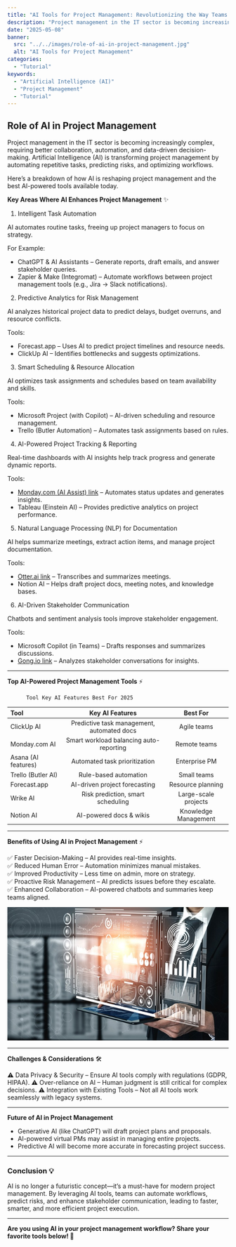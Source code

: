 ```yaml
---
title: "AI Tools for Project Management: Revolutionizing the Way Teams Work"
description: "Project management in the IT sector is becoming increasingly complex, requiring better collaboration, automation, and data-driven decision-making."
date: "2025-05-08"
banner:
  src: "../../images/role-of-ai-in-project-management.jpg"
  alt: "AI Tools for Project Management"
categories:
  - "Tutorial"
keywords:
  - "Artificial Intelligence (AI)"
  - "Project Management"
  - "Tutorial"
---
```



## Role of AI in Project Management

Project management in the IT sector is becoming increasingly complex, requiring better collaboration, automation, and data-driven decision-making. Artificial Intelligence (AI) is transforming project management by automating repetitive tasks, predicting risks, and optimizing workflows.

Here’s a breakdown of how AI is reshaping project management and the best AI-powered tools available today.

**Key Areas Where AI Enhances Project Management** ✨

1. Intelligent Task Automation

AI automates routine tasks, freeing up project managers to focus on strategy.

For Example:
* ChatGPT & AI Assistants – Generate reports, draft emails, and answer stakeholder queries.
* Zapier & Make (Integromat) – Automate workflows between project management tools (e.g., Jira → Slack notifications).

2. Predictive Analytics for Risk Management

AI analyzes historical project data to predict delays, budget overruns, and resource conflicts.

Tools:
* Forecast.app – Uses AI to predict project timelines and resource needs.
* ClickUp AI – Identifies bottlenecks and suggests optimizations.


3. Smart Scheduling & Resource Allocation

AI optimizes task assignments and schedules based on team availability and skills.

Tools:
* Microsoft Project (with Copilot) – AI-driven scheduling and resource management.
* Trello (Butler Automation) – Automates task assignments based on rules.

4. AI-Powered Project Tracking & Reporting

Real-time dashboards with AI insights help track progress and generate dynamic reports.

Tools:
* [Monday.com (AI Assist) link](https://www.monday.com) – Automates status updates and generates insights.
* Tableau (Einstein AI) – Provides predictive analytics on project performance.

5. Natural Language Processing (NLP) for Documentation

AI helps summarize meetings, extract action items, and manage project documentation.

Tools:
* [Otter.ai link](https://www.otter.ai) – Transcribes and summarizes meetings.
* Notion AI – Helps draft project docs, meeting notes, and knowledge bases.

6. AI-Driven Stakeholder Communication

Chatbots and sentiment analysis tools improve stakeholder engagement.

Tools:
* Microsoft Copilot (in Teams) – Drafts responses and summarizes discussions.
* [Gong.io link](https://www.gong.ai) – Analyzes stakeholder conversations for insights.

---

**Top AI-Powered Project Management Tools** ⚡

          Tool Key AI Features Best For 2025
| Tool        | Key AI Features	| Best For  |
| :------------- |:-------------:| :-----:|
| ClickUp AI |	Predictive task management, automated docs | Agile teams |
| Monday.com AI	| Smart workload balancing auto-reporting | Remote teams |
| Asana (AI features)	| Automated task prioritization | Enterprise PM |
| Trello (Butler AI) | Rule-based automation | Small teams |
| Forecast.app	| AI-driven project forecasting | Resource planning |
| Wrike AI |	Risk prediction,  smart scheduling | Large-scale projects |
| Notion AI	| AI-powered docs & wikis | Knowledge Management |

---

**Benefits of Using AI in Project Management** ⚡

✅ Faster Decision-Making – AI provides real-time insights. </br>
✅ Reduced Human Error – Automation minimizes manual mistakes.</br>
✅ Improved Productivity – Less time on admin, more on strategy.</br>
✅ Proactive Risk Management – AI predicts issues before they escalate. </br>
✅ Enhanced Collaboration – AI-powered chatbots and summaries keep teams aligned.


![This is the alt tag.](../../images/role-of-ai-in-project-management.jpg "Role of AI in Project Management (https://amreshasoomro.netlify.app).")

---

**Challenges & Considerations** 🛠️

⚠️ Data Privacy & Security – Ensure AI tools comply with regulations (GDPR, HIPAA).
⚠️ Over-reliance on AI – Human judgment is still critical for complex decisions.
⚠️ Integration with Existing Tools – Not all AI tools work seamlessly with legacy systems.

---

**Future of AI in Project Management**

* Generative AI (like ChatGPT) will draft project plans and proposals.
* AI-powered virtual PMs may assist in managing entire projects.
* Predictive AI will become more accurate in forecasting project success.

---

### Conclusion 💡

AI is no longer a futuristic concept—it’s a must-have for modern project management. By leveraging AI tools, teams can automate workflows, predict risks, and enhance stakeholder communication, leading to faster, smarter, and more efficient project execution.

---

**Are you using AI in your project management workflow? Share your favorite tools below! 🚀**

